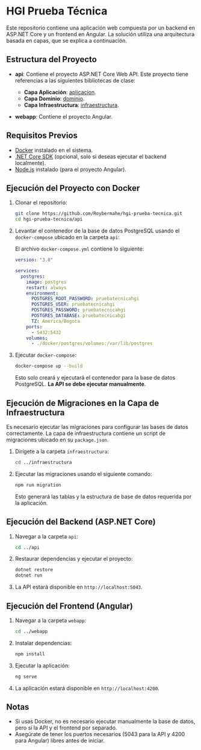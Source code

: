 
# HGI Prueba Técnica

Este repositorio contiene una aplicación web compuesta por un backend en ASP.NET Core y un frontend en Angular. La solución utiliza una arquitectura basada en capas, que se explica a continuación.

## Estructura del Proyecto

- **api**: Contiene el proyecto ASP.NET Core Web API. Este proyecto tiene referencias a las siguientes bibliotecas de clase:
  - **Capa Aplicación**: [aplicacion](https://github.com/Roybermahe/hgi-prueba-tecnica/tree/master/aplicacion).
  - **Capa Dominio**: [dominio](https://github.com/Roybermahe/hgi-prueba-tecnica/tree/master/dominio).
  - **Capa Infraestructura**: [infraestructura](https://github.com/Roybermahe/hgi-prueba-tecnica/tree/master/infraestructura).

- **webapp**: Contiene el proyecto Angular.

## Requisitos Previos

- [Docker](https://www.docker.com/) instalado en el sistema.
- [.NET Core SDK](https://dotnet.microsoft.com/download) (opcional, solo si deseas ejecutar el backend localmente).
- [Node.js](https://nodejs.org/) instalado (para el proyecto Angular).

## Ejecución del Proyecto con Docker

1. Clonar el repositorio:

   ```bash
   git clone https://github.com/Roybermahe/hgi-prueba-tecnica.git
   cd hgi-prueba-tecnica/api
   ```

2. Levantar el contenedor de la base de datos PostgreSQL usando el `docker-compose` ubicado en la carpeta `api`:

   El archivo `docker-compose.yml` contiene lo siguiente:

   ```yaml
   version: "3.8"

   services:
     postgres:
       image: postgres
       restart: always
       environment:
         POSTGRES_ROOT_PASSWORD: pruebatecnicahgi
         POSTGRES_USER: pruebatecnicahgi
         POSTGRES_PASSWORD: pruebatecnicahgi
         POSTGRES_DATABASE: pruebatecnicahgi
         TZ: America/Bogota
       ports:
         - 5432:5432
       volumes:
         - ./docker/postgres/volumes:/var/lib/postgres
   ```

3. Ejecutar `docker-compose`:

   ```bash
   docker-compose up --build
   ```

   Esto solo creará y ejecutará el contenedor para la base de datos PostgreSQL. **La API se debe ejecutar manualmente**.

## Ejecución de Migraciones en la Capa de Infraestructura

Es necesario ejecutar las migraciones para configurar las bases de datos correctamente. La capa de infraestructura contiene un script de migraciones ubicado en su `package.json`.

1. Dirígete a la carpeta `infraestructura`:

   ```bash
   cd ../infraestructura
   ```

2. Ejecutar las migraciones usando el siguiente comando:

   ```bash
   npm run migration
   ```

   Esto generará las tablas y la estructura de base de datos requerida por la aplicación.

## Ejecución del Backend (ASP.NET Core)

1. Navegar a la carpeta `api`:

   ```bash
   cd ../api
   ```

2. Restaurar dependencias y ejecutar el proyecto:

   ```bash
   dotnet restore
   dotnet run
   ```

3. La API estará disponible en `http://localhost:5043`.

## Ejecución del Frontend (Angular)

1. Navegar a la carpeta `webapp`:

   ```bash
   cd ../webapp
   ```

2. Instalar dependencias:

   ```bash
   npm install
   ```

3. Ejecutar la aplicación:

   ```bash
   ng serve
   ```

4. La aplicación estará disponible en `http://localhost:4200`.

## Notas

- Si usas Docker, no es necesario ejecutar manualmente la base de datos, pero sí la API y el frontend por separado.
- Asegúrate de tener los puertos necesarios (5043 para la API y 4200 para Angular) libres antes de iniciar.
